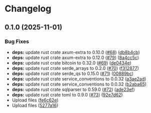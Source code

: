 # Changelog

## 0.1.0 (2025-11-01)


### Bug Fixes

* **deps:** update rust crate axum-extra to 0.10.0 ([#68](https://github.com/philipcristiano/folio/issues/68)) ([db8b4cb](https://github.com/philipcristiano/folio/commit/db8b4cb36cd913c7fbe83f0b20674225f7510add))
* **deps:** update rust crate axum-extra to 0.12.0 ([#79](https://github.com/philipcristiano/folio/issues/79)) ([8a4cc5c](https://github.com/philipcristiano/folio/commit/8a4cc5ce316dee3e799249323603e86b1b8d458e))
* **deps:** update rust crate bitcoin to 0.32.0 ([#69](https://github.com/philipcristiano/folio/issues/69)) ([de0434e](https://github.com/philipcristiano/folio/commit/de0434ed3af76f71206018b7168cb3f4bba15f09))
* **deps:** update rust crate serde_arrays to 0.2.0 ([#70](https://github.com/philipcristiano/folio/issues/70)) ([f312877](https://github.com/philipcristiano/folio/commit/f3128776895153eb7ef0c15d246ea037b00e7c9e))
* **deps:** update rust crate serde_qs to 0.15.0 ([#71](https://github.com/philipcristiano/folio/issues/71)) ([00889bc](https://github.com/philipcristiano/folio/commit/00889bc7b16e6182717d93a096e58ad2460511de))
* **deps:** update rust crate service_conventions to 0.0.32 ([a3ae2ad](https://github.com/philipcristiano/folio/commit/a3ae2ad518f01f066b36f9eb27ec06cb13511f20))
* **deps:** update rust crate service_conventions to 0.0.32 ([b2aba65](https://github.com/philipcristiano/folio/commit/b2aba65ca58bb2a932b6f5a49eb235052cb1487f))
* **deps:** update rust crate sqlparser to 0.59.0 ([#72](https://github.com/philipcristiano/folio/issues/72)) ([ade23ef](https://github.com/philipcristiano/folio/commit/ade23efbf743007d4e19850af45e6297aff59202))
* **deps:** update rust crate toml to 0.9.0 ([#73](https://github.com/philipcristiano/folio/issues/73)) ([92e7d62](https://github.com/philipcristiano/folio/commit/92e7d62b10e4f5ddb3ff1718c292121d434989d7))
* Upload files ([fe6c62e](https://github.com/philipcristiano/folio/commit/fe6c62ed357ebb61414db2b0b30e7a4af4dd84e5))
* Upload files ([5277a16](https://github.com/philipcristiano/folio/commit/5277a16d7340f43ad754dc7366526a2602e569b7))
